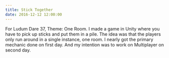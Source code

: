 ```yaml
---
title: Stick Together
date: 2016-12-12 12:00:00
---
```


For Ludum Dare 37, Theme: One Room. I made a game in Unity where you have to pick up sticks and put them in a pile.
The idea was that the players only run around in a single instance, one room.
I nearly got the primary mechanic done on first day. And my intention was to work on Multiplayer on second day.
